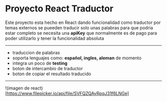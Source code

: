 # Proyecto React Traductor

Este proyecto esta hecho en React dando funcionalidad 
como traductor por temas externos se pueeden traducir solo unas palabras
para que podria estar completo se necesita una **apiKey** 
que normalmente es de pago para poder utilizarlo y tener la funcionalidad absoluta 

***
- traduccion de palabras
- soporta lenguajes como: **español, ingles, aleman** de momento
- integra un poco de **testing**
- boton de intercambio de traductor
- boton de copiar el resultado traducido

***
!(imagen de react)[https://www.filepicker.io/api/file/SVFQZQAyRpqJ31f6LNGe]
